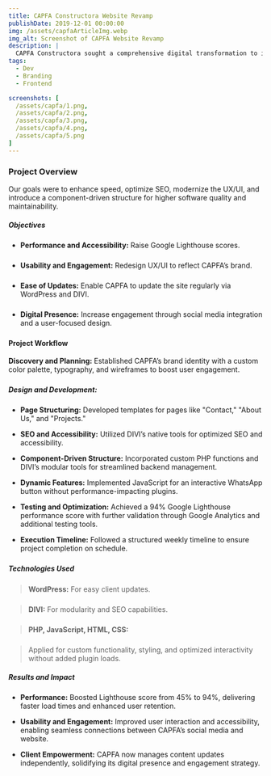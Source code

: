 ```yaml
---
title: CAPFA Constructora Website Revamp
publishDate: 2019-12-01 00:00:00
img: /assets/capfaArticleImg.webp
img_alt: Screenshot of CAPFA Website Revamp
description: |
  CAPFA Constructora sought a comprehensive digital transformation to improve performance, SEO, and user experience. Their previous website, with a 45% performance score, felt outdated and lacked engagement. 
tags:
  - Dev
  - Branding
  - Frontend

screenshots: [
  /assets/capfa/1.png,
  /assets/capfa/2.png,
  /assets/capfa/3.png,
  /assets/capfa/4.png,
  /assets/capfa/5.png
]
---
```


### Project Overview

Our goals were to enhance speed, optimize SEO, modernize the UX/UI, and introduce a component-driven structure for higher software quality and maintainability.

##### Objectives
- <b>Performance and Accessibility:</b> Raise Google Lighthouse scores.
###
- <b>Usability and Engagement:</b> Redesign UX/UI to reflect CAPFA’s brand.
###
- <b>Ease of Updates:</b> Enable CAPFA to update the site regularly via WordPress and DIVI.
###
- <b> Digital Presence:</b> Increase engagement through social media integration and a user-focused design.
###
#### Project Workflow
<b>Discovery and Planning:</b> Established CAPFA’s brand identity with a custom color palette, typography, and wireframes to boost user engagement.
###
##### Design and Development:
- <b>Page Structuring:</b> Developed templates for pages like "Contact," "About Us," and "Projects."

- <b>SEO and Accessibility:</b> Utilized DIVI’s native tools for optimized SEO and accessibility.

- <b>Component-Driven Structure:</b> Incorporated custom PHP functions and DIVI’s modular tools for streamlined backend management.

- <b>Dynamic Features:</b> Implemented JavaScript for an interactive WhatsApp button without performance-impacting plugins.

- <b>Testing and Optimization:</b> Achieved a 94% Google Lighthouse performance score with further validation through Google Analytics and additional testing tools.

- <b>Execution Timeline:</b> Followed a structured weekly timeline to ensure project completion on schedule.
###
##### Technologies Used
><b>WordPress:</b> For easy client updates.
###
><b>DIVI:</b> For modularity and SEO capabilities.
###
><b>PHP, JavaScript, HTML, CSS:</b> 
#####
>Applied for custom functionality, styling, and optimized interactivity without added plugin loads.

##### Results and Impact

- <b>Performance:</b> Boosted Lighthouse score from 45% to 94%, delivering faster load times and enhanced user retention.

- <b>Usability and Engagement:</b> Improved user interaction and accessibility, enabling seamless connections between CAPFA’s social media and website.

- <b>Client Empowerment:</b> CAPFA now manages content updates independently, solidifying its digital presence and engagement strategy.